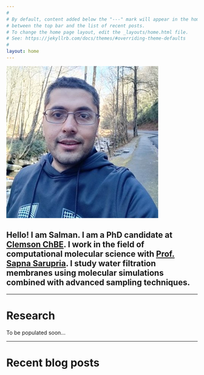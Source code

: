 ```yaml
---
#
# By default, content added below the "---" mark will appear in the home page
# between the top bar and the list of recent posts.
# To change the home page layout, edit the _layouts/home.html file.
# See: https://jekyllrb.com/docs/themes/#overriding-theme-defaults
#
layout: home
---
```


![profile](/assets/profile.jpg#profile)

## Hello! I am Salman. I am a PhD candidate at [Clemson ChBE](https://www.clemson.edu/cecas/departments/chbe/). I work in the field of computational molecular science with [Prof. Sapna Sarupria](http://molecularsimulations.sites.clemson.edu/). I study water filtration membranes using molecular simulations combined with advanced sampling techniques. 
---

# Research

To be populated soon...

---

# Recent blog posts

